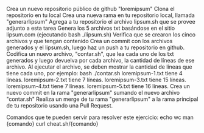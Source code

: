 Crea un nuevo repositorio público de github "loremipsum"
Clona el repositorio en tu local
Crea una nueva rama en tu repositorio local, llamada "generarlipsum"
Agrega  a tu repositorio el archivo lipsum.sh que se provee adjunto a esta tarea
Genera los 5 archivos txt basándose en el sitio lipsum.com (ejecutando bash ./lipsum.sh)
Verifica que se crearon los cinco archivos y que tengan contenido
Crea un commit con los archivos generados y el lipsum.sh, luego haz un push a tu repositorio en github.
Codifica un nuevo archivo, "contar.sh", que lea cada uno de los txt generados y luego devuelva por cada archivo, la cantidad de líneas de ese archivo.
Al ejecutar el archivo, se deben mostrar la cantidad de líneas que tiene cada uno, por ejemplo:
    bash ./contar.sh
    loremipsum-1.txt tiene 4 líneas.
    loremipsum-2.txt tiene 7 líneas.
    loremipsum-3.txt tiene 15 líneas.
    loremipsum-4.txt tiene 7 líneas.
    loremipsum-5.txt tiene 16 líneas.
Crea un nuevo commit en la rama "generarlipsum" sumando el nuevo archivo "contar.sh"
Realiza un merge de tu rama "generarlipsum" a la rama principal de tu repositorio usando una Pull Request.

Comandos que te pueden servir para resolver este ejercicio:
echo
wc
man {comando}
curl cheat.sh/{comando}
